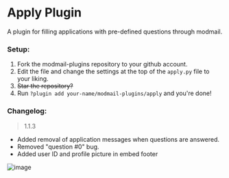 # Apply Plugin
A plugin for filling applications with pre-defined questions through modmail.


### Setup:
1) Fork the modmail-plugins repository to your github account.
2) Edit the file and change the settings at the top of the `apply.py` file to your liking.
3) ~~Star the repository?~~
4) Run `?plugin add your-name/modmail-plugins/apply` and you're done!

### Changelog:
> 1.1.3
- Added removal of application messages when questions are answered.
- Removed "question #0" bug.
- Added user ID and profile picture in embed footer

![image](https://user-images.githubusercontent.com/62639622/116851823-0c7b3f00-abeb-11eb-99dc-f1b61dc8e732.png)
